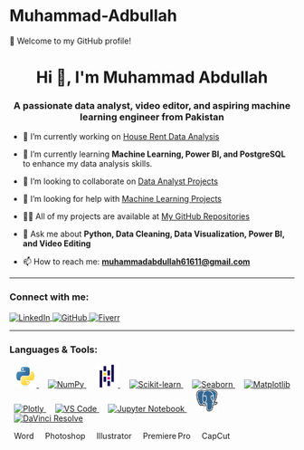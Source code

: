 # Muhammad-Adbullah
👋 Welcome to my GitHub profile!
<h1 align="center">Hi 👋, I'm Muhammad Abdullah</h1>
<h3 align="center">A passionate data analyst, video editor, and aspiring machine learning engineer from Pakistan</h3>

- 🔭 I’m currently working on [House Rent Data Analysis](https://github.com/Abdullah1218-bit/House-Rent-Data-Analysis/tree/main/House%20Rent%20Data%20Analysis)

- 🌱 I’m currently learning **Machine Learning, Power BI, and PostgreSQL** to enhance my data analysis skills.

- 👯 I’m looking to collaborate on [Data Analyst Projects](https://github.com/Abdullah1218-bit/House-Rent-Data-Analysis/tree/main/House%20Rent%20Data%20Analysis)

- 🤝 I’m looking for help with [Machine Learning Projects](https://github.com/Abdullah1218-bit/Machine-Learning-Projects/tree/main/ML%20on%20insurance%20data)

- 👨‍💻 All of my projects are available at [My GitHub Repositories](https://github.com/Abdullah1218-bit?tab=repositories)

- 💬 Ask me about **Python, Data Cleaning, Data Visualization, Power BI, and Video Editing**

- 📫 How to reach me: **muhammadabdullah61611@gmail.com**

---

<h3 align="left">Connect with me:</h3>
<p align="left">
  <a href="https://www.linkedin.com/in/muhammad-abdullah-6ba242371/" target="_blank">
    <img align="center" src="https://raw.githubusercontent.com/rahuldkjain/github-profile-readme-generator/master/src/images/icons/Social/linked-in-alt.svg" alt="LinkedIn" height="30" width="40" />
  </a>
  <a href="https://github.com/Abdullah1218-bit" target="_blank">
    <img align="center" src="https://raw.githubusercontent.com/rahuldkjain/github-profile-readme-generator/master/src/images/icons/Social/github.svg" alt="GitHub" height="30" width="40" />
  </a>
   <a href="https://www.fiverr.com/u_d7b7c0c16cbb/create-data-visualizations-using-python-and-power-bi" target="_blank">
    <img align="center" style="vertical-align: middle;" src="https://cdn.worldvectorlogo.com/logos/fiverr-1.svg" alt="Fiverr" height="30" width="60"/>
  </a>
</p>

---

<h3 align="left">Languages & Tools:</h3>
<p align="left">
  <!-- Programming & Data Libraries -->
  <a href="https://www.python.org" target="_blank" style="margin:0 8px;">
    <img src="https://raw.githubusercontent.com/devicons/devicon/master/icons/python/python-original.svg" alt="Python" width="40" height="40"/>
  </a>
  <a href="https://numpy.org/" target="_blank" style="margin:0 8px;">
    <img src="https://upload.wikimedia.org/wikipedia/commons/3/31/NumPy_logo_2020.svg" alt="NumPy" width="40" height="40"/>
  </a>
  <a href="https://pandas.pydata.org/" target="_blank" style="margin:0 8px;">
    <img src="https://raw.githubusercontent.com/devicons/devicon/master/icons/pandas/pandas-original.svg" alt="Pandas" width="40" height="40"/>
  </a>
  <a href="https://scikit-learn.org" target="_blank" style="margin:0 8px;">
    <img src="https://upload.wikimedia.org/wikipedia/commons/0/05/Scikit_learn_logo_small.svg" alt="Scikit-learn" width="40" height="40"/>
  </a>
  <a href="https://seaborn.pydata.org" target="_blank" style="margin:0 8px;">
    <img src="https://seaborn.pydata.org/_images/logo-mark-lightbg.svg" alt="Seaborn" width="40" height="40"/>
  </a>
  <a href="https://matplotlib.org" target="_blank" style="margin:0 8px;">
    <img src="https://matplotlib.org/_static/images/logo2.svg" alt="Matplotlib" width="40" height="40"/>
  </a>
  <a href="https://plotly.com" target="_blank" style="margin:0 8px;">
    <img src="https://www.vectorlogo.zone/logos/plotly/plotly-icon.svg" alt="Plotly" width="40" height="40"/>
  </a>

  <!-- Tools & Editors -->
  <a href="https://code.visualstudio.com" target="_blank" style="margin:0 8px;">
    <img src="https://cdn.worldvectorlogo.com/logos/visual-studio-code-1.svg" alt="VS Code" width="40" height="40"/>
  </a>
  <a href="https://jupyter.org" target="_blank" style="margin:0 8px;">
    <img src="https://upload.wikimedia.org/wikipedia/commons/3/38/Jupyter_logo.svg" alt="Jupyter Notebook" width="40" height="40"/>
  </a>
  <a href="https://www.postgresql.org" target="_blank" style="margin:0 8px;">
    <img src="https://raw.githubusercontent.com/devicons/devicon/master/icons/postgresql/postgresql-original.svg" alt="PostgreSQL" width="40" height="40"/>
  </a>
  
<a href="https://www.blackmagicdesign.com/products/davinciresolve/" target="_blank" style="margin:0 8px;">
  <img src="https://cdn.icon-icons.com/icons2/1381/PNG/512/davinciresolve_93565.png" alt="DaVinci Resolve" width="40" height="40"/>
</a>


  <!-- Office & Design/Editing Text Badges -->
  <span style="margin:0 8px;">Word</span>
  <span style="margin:0 8px;">Photoshop</span>
  <span style="margin:0 8px;">Illustrator</span>
  <span style="margin:0 8px;">Premiere Pro</span>
  <span style="margin:0 8px;">CapCut</span>
</p>



